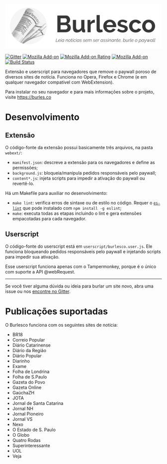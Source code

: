 <p align="center">
  <a href="https://burles.co">
    <img width="533" src="cover.png">
  </a>
</p>

[![Gitter](https://img.shields.io/gitter/room/nwjs/nw.js.svg)](https://gitter.im/rodorgas/burlesco)
[![Mozilla Add-on](https://img.shields.io/amo/v/burlesco.svg)](https://addons.mozilla.org/pt-BR/firefox/addon/burlesco/)
[![Mozilla Add-on Rating](https://img.shields.io/amo/rating/burlesco.svg)](https://addons.mozilla.org/pt-BR/firefox/addon/burlesco/)
[![Mozilla Add-on](https://img.shields.io/amo/d/burlesco.svg)](https://addons.mozilla.org/pt-BR/firefox/addon/burlesco/)
[![Build Status](https://travis-ci.org/burlesco/burlesco.svg?branch=master)](https://travis-ci.org/burlesco/burlesco)


Extensão e userscript para navegadores que remove o paywall poroso de diversos sites de notícia. Funciona no Opera, Firefox e Chrome (e em qualquer navegador compatível com WebExtension).

Para instalar no seu navegador e para mais informações sobre o projeto, visite https://burles.co

# Desenvolvimento

## Extensão

O código-fonte da extensão possui basicamente três arquivos, na pasta `webext/`:

- `manifest.json`: descreve a extensão para os navegadores e define as permissões;
- `background.js`: bloqueia/manipula pedidos responsáveis pelo paywall;
- `content*.js`: injeta scripts para impedir a ativação do paywall ou revertê-lo.

Há um Makefile para auxiliar no desenvolvimento:

- `make lint`: verifica erros de sintaxe ou de estilo no código. Requer o [`es-lint`](https://github.com/eslint/eslint) que pode instalado com `npm install -g eslint`;
- `make`: executa todas as etapas incluindo o lint e gera extensões empacotadas para cada navegador.

## Userscript

O código-fonte do userscript está em `userscript/burlesco.user.js`. Ele funciona bloqueando pedidos responsáveis pelo paywall e injetando scripts para impedir sua ativação.

Esse userscript funciona apenas com o Tampermonkey, porque é o único com suporte a API @webRequest.

----

Se você tiver alguma dúvida ou ideia para burlar um site novo, abra uma issue ou nos [encontre no Gitter](https://gitter.im/rodorgas/burlesco).

# Publicações suportadas

O Burlesco funciona com os seguintes sites de notícia:

- BR18
- Correio Popular
- Diário Catarinense
- Diário da Região
- Diário Popular
- Diarinho
- Exame
- Folha de Londrina
- Folha de S.Paulo
- Gazeta do Povo
- Gazeta Online
- GaúchaZH
- JOTA
- Jornal de Santa Catarina
- Jornal NH
- Jornal Pioneiro
- Jornal VS
- Nexo
- O Estado de S. Paulo
- O Globo
- Quatro Rodas
- Superinteressante
- UOL
- Veja
